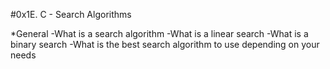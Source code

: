 #0x1E. C - Search Algorithms


*General
-What is a search algorithm
-What is a linear search
-What is a binary search
-What is the best search algorithm to use depending on your needs
